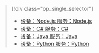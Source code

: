 > [!div class="op_single_selector"]
> * [设备：Node.js 服务：Node.js](../articles/iot-hub/iot-hub-node-node-firmware-update.md)
> * [设备：C# 服务：C#](../articles/iot-hub/iot-hub-csharp-csharp-firmware-update.md)
> * [设备：Java 服务：Java](../articles/iot-hub/iot-hub-java-java-firmware-update.md)
> * [设备：Python 服务：Python](../articles/iot-hub/iot-hub-python-python-firmware-update.md)
> 

